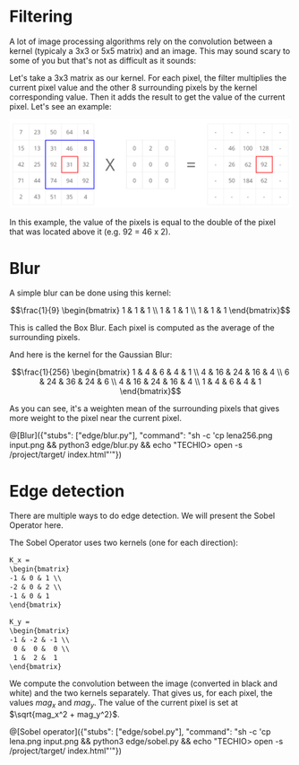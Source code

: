 # Filtering

A lot of image processing algorithms rely on the convolution between a kernel (typicaly a 3x3 or 5x5 matrix) and an image. This may sound scary to some of you but that's not as difficult as it sounds:

Let's take a 3x3 matrix as our kernel. For each pixel, the filter multiplies the current pixel value and the other 8 surrounding pixels by the kernel corresponding value. Then it adds the result to get the value of the current pixel. Let's see an example:

![Matrix convolution](convolution.png)

In this example, the value of the pixels is equal to the double of the pixel that was located above it (e.g. 92 = 46 x 2).

# Blur

A simple blur can be done using this kernel: 

```math
\frac{1}{9}
\begin{bmatrix}
1 & 1 & 1 \\
1 & 1 & 1 \\
1 & 1 & 1
\end{bmatrix}
```


This is called the Box Blur. Each pixel is computed as the average of the surrounding pixels.

And here is the kernel for the Gaussian Blur:

```math
\frac{1}{256}
\begin{bmatrix}
1 &  4 &  6 &  4 & 1 \\
4 & 16 & 24 & 16 & 4 \\
6 & 24 & 36 & 24 & 6 \\
4 & 16 & 24 & 16 & 4 \\
1 &  4 &  6 &  4 & 1 
\end{bmatrix}
```
As you can see, it's a weighten mean of the surrounding pixels that gives more weight to the pixel near the current pixel.

@[Blur]({"stubs": ["edge/blur.py"], "command": "sh -c 'cp lena256.png input.png && python3 edge/blur.py && echo \"TECHIO> open -s /project/target/ index.html\"'"})

# Edge detection

There are multiple ways to do edge detection. We will present the Sobel Operator here.

The Sobel Operator uses two kernels (one for each direction):

```
K_x =
\begin{bmatrix}
-1 & 0 & 1 \\
-2 & 0 & 2 \\
-1 & 0 & 1
\end{bmatrix}
```

```
K_y =
\begin{bmatrix}
-1 & -2 & -1 \\
 0 &  0 &  0 \\
 1 &  2 &  1
\end{bmatrix}
```

We compute the convolution between the image (converted in black and white) and the two kernels separately. That gives us, for each pixel, the values $`mag_x`$ and $`mag_y`$. The value of the current pixel is set at $`\sqrt{mag_x^2 + mag_y^2}`$.

@[Sobel operator]({"stubs": ["edge/sobel.py"], "command": "sh -c 'cp lena.png input.png && python3 edge/sobel.py && echo \"TECHIO> open -s /project/target/ index.html\"'"})
